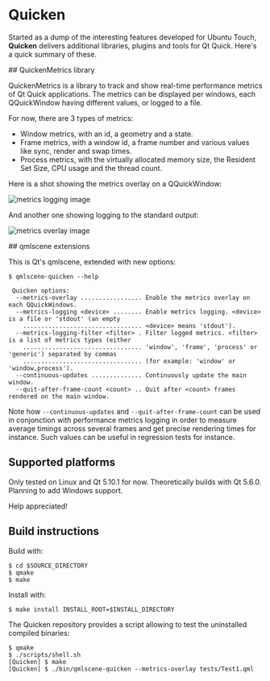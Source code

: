 # Quicken

Started as a dump of the interesting features developed for Ubuntu Touch, **Quicken** delivers additional libraries, plugins and tools for Qt Quick. Here's a quick summary of these.

## QuickenMetrics library

QuickenMetrics is a library to track and show real-time performance metrics of Qt Quick applications. The metrics can be displayed per windows, each QQuickWindow having different values, or logged to a file.

For now, there are 3 types of metrics:

- Window metrics, with an id, a geometry and a state.
- Frame metrics, with a window id, a frame number and various values like sync, render and swap times.
- Process metrics, with the virtually allocated memory size, the Resident Set Size, CPU usage and the thread count.

Here is a shot showing the metrics overlay on a QQuickWindow:

![metrics logging image](https://raw.githubusercontent.com/wiki/loicmolinari/quicken/web/quicken-win.png)

And another one showing logging to the standard output:

![metrics overlay image](https://raw.githubusercontent.com/wiki/loicmolinari/quicken/web/quicken-term.png)

## qmlscene extensions

This is Qt's qmlscene, extended with new options:

```
$ qmlscene-quicken --help

 Quicken options:
  --metrics-overlay ................. Enable the metrics overlay on each QQuickWindows.
  --metrics-logging <device> ........ Enable metrics logging. <device> is a file or 'stdout' (an empty
    ................................. <device> means 'stdout').
  --metrics-logging-filter <filter> . Filter logged metrics. <filter> is a list of metrics types (either
    ................................. 'window', 'frame', 'process' or 'generic') separated by commas
    ................................. (for example: 'window' or 'window,process').
  --continuous-updates .............. Continuously update the main window.
  --quit-after-frame-count <count> .. Quit after <count> frames rendered on the main window.
```

Note how `--continuous-updates` and `--quit-after-frame-count` can be used in conjonction with performance metrics logging in order to measure average timings across several frames and get precise rendering times for instance. Such values can be useful in regression tests for instance.

## Supported platforms

Only tested on Linux and Qt 5.10.1 for now. Theoretically builds with Qt 5.6.0. Planning to add Windows support.

Help appreciated!

## Build instructions

Build with:

```
$ cd $SOURCE_DIRECTORY
$ qmake
$ make
```

Install with:

```
$ make install INSTALL_ROOT=$INSTALL_DIRECTORY
```

The Quicken repository provides a script allowing to test the uninstalled compiled binaries:

```
$ qmake
$ ./scripts/shell.sh
[Quicken] $ make
[Quicken] $ ./bin/qmlscene-quicken --metrics-overlay tests/Test1.qml
```
